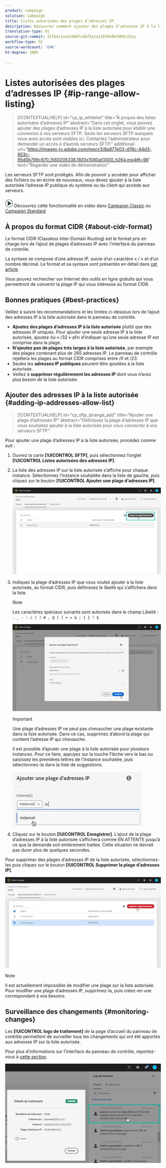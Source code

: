 ```yaml
---
product: campaign
solution: Campaign
title: Listes autorisées des plages d’adresses IP
description: Découvrez comment ajouter des plages d’adresses IP à la liste autorisée pour l’accès aux serveurs SFTP
translation-type: ht
source-git-commit: 317b4c1cee34667a36f5e1a1197649bfd69c151a
workflow-type: ht
source-wordcount: '646'
ht-degree: 100%

---
```



# Listes autorisées des plages d’adresses IP {#ip-range-allow-listing}

>[!CONTEXTUALHELP]
>id="cp_ip_whitelist"
>title="À propos des listes autorisées d’adresses IP"
>abstract="Dans cet onglet, vous pouvez ajouter des plages d’adresses IP à la liste autorisée pour établir une connexion à vos serveurs SFTP. Seuls les serveurs SFTP auxquels vous avez accès sont visibles ici. Contactez l’administrateur pour demander un accès à d’autres serveurs SFTP."
>additional-url="https://images-tv.adobe.com/mpcv3/8a977e03-d76c-44d3-853c-95d0b799c870_1560205338.1920x1080at3000_h264.mp4#t=98" text="Regarder une vidéo de démonstration"

Les serveurs SFTP sont protégés. Afin de pouvoir y accéder pour afficher des fichiers ou en écrire de nouveaux, vous devez ajouter à la liste autorisée l’adresse IP publique du système ou du client qui accède aux serveurs.

![](assets/do-not-localize/how-to-video.png) Découvrez cette fonctionnalité en vidéo dans [Campaign Classic](https://experienceleague.adobe.com/docs/campaign-classic-learn/control-panel/sftp-management/adding-ip-range-to-allow-list.html?lang=fr#sftp-management) ou [Campaign Standard](https://experienceleague.adobe.com/docs/campaign-standard-learn/control-panel/sftp-management/adding-ip-range-to-allow-list.html?lang=fr#sftp-management)

## À propos du format CIDR {#about-cidr-format}

Le format CIDR (Classless Inter-Domain Routing) est le format pris en charge lors de l’ajout de plages d’adresses IP avec l’interface du panneau de contrôle.

La syntaxe se compose d’une adresse IP, suivie d’un caractère « / » et d’un nombre décimal. Le format et sa syntaxe sont présentés en détail dans [cet article](https://whatismyipaddress.com/cidr).

Vous pouvez rechercher sur Internet des outils en ligne gratuits qui vous permettront de convertir la plage IP qui vous intéresse au format CIDR.

## Bonnes pratiques {#best-practices}

Veillez à suivre les recommandations et les limites ci-dessous lors de l’ajout des adresses IP à la liste autorisée dans le panneau de contrôle.

* **Ajoutez des plages d’adresses IP à la liste autorisée** plutôt que des adresses IP uniques. Pour ajouter une seule adresse IP à la liste autorisée, ajoutez-lui « /32 » afin d’indiquer qu’une seule adresse IP est comprise dans la plage.
* **N’ajoutez pas de plages très larges à la liste autorisée**, par exemple des plages contenant plus de 265 adresses IP. Le panneau de contrôle rejettera les plages au format CIDR comprises entre /0 et /23.
* Seules les **adresses IP publiques** peuvent être ajoutées à la liste autorisée.
* Veillez à **supprimer régulièrement les adresses IP** dont vous n’avez plus besoin de la liste autorisée.

## Ajouter des adresses IP à la liste autorisée {#adding-ip-addresses-allow-list}

>[!CONTEXTUALHELP]
>id="cp_sftp_iprange_add"
>title="Ajouter une plage d’adresses IP"
>abstract="Définissez la plage d’adresses IP que vous souhaitez ajouter à la liste autorisée pour vous connecter à vos serveurs SFTP."

Pour ajouter une plage d’adresses IP à la liste autorisée, procédez comme suit :

1. Ouvrez la carte **[!UICONTROL SFTP]**, puis sélectionnez l’onglet **[!UICONTROL Listes autorisées des adresses IP]**.
1. La liste des adresses IP sur la liste autorisée s’affiche pour chaque instance. Sélectionnez l’instance souhaitée dans la liste de gauche, puis cliquez sur le bouton **[!UICONTROL Ajouter une plage d’adresses IP]**.

   ![](assets/control_panel_add_range.png)

1. Indiquez la plage d’adresses IP que vous voulez ajouter à la liste autorisée, au format CIDR, puis définissez le libellé qui s’affichera dans la liste.

   >[!NOTE]
   >
   >Les caractères spéciaux suivants sont autorisés dans le champ Libellé :
   > `. _ - : / ( ) # , @ [ ] + = & ; { } ! $`

   ![](assets/control_panel_add_range2.png)

   >[!IMPORTANT]
   >
   >Une plage d’adresses IP ne peut pas chevaucher une plage existante dans la liste autorisée. Dans ce cas, supprimez d’abord la plage qui contient l’adresse IP qui chevauche.
   >
   >Il est possible d’ajouter une plage à la liste autorisée pour plusieurs instances. Pour ce faire, appuyez sur la touche Flèche vers le bas ou saisissez les premières lettres de l’instance souhaitée, puis sélectionnez-la dans la liste de suggestions.

   ![](assets/control_panel_add_range3.png)

1. Cliquez sur le bouton **[!UICONTROL Enregistrer]**. L’ajout de la plage d’adresses IP à la liste autorisée s’affichera comme EN ATTENTE jusqu’à ce que la demande soit entièrement traitée. Cette situation ne devrait pas durer plus de quelques secondes.

Pour supprimer des plages d’adresses IP de la liste autorisée, sélectionnez-les puis cliquez sur le bouton **[!UICONTROL Supprimer la plage d’adresses IP]**.

![](assets/control_panel_delete_range2.png)

>[!NOTE]
>
>Il est actuellement impossible de modifier une plage sur la liste autorisée. Pour modifier une plage d’adresses IP, supprimez-la, puis créez-en une correspondant à vos besoins.

## Surveillance des changements {#monitoring-changes}

Les **[!UICONTROL logs de traitement]** de la page d’accueil du panneau de contrôle permettent de surveiller tous les changements qui ont été apportés aux adresses IP sur la liste autorisée.

Pour plus d’informations sur l’interface du panneau de contrôle, reportez-vous à [cette section](../../discover/using/discovering-the-interface.md).

![](assets/control_panel_ip_log.png)
